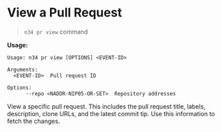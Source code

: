 # View a Pull Request

> `n34 pr view` command

**Usage:**
```
Usage: n34 pr view [OPTIONS] <EVENT-ID>

Arguments:
  <EVENT-ID>  Pull request ID

Options:
      --repo <NADDR-NIP05-OR-SET>  Repository addresses
```

View a specific pull request. This includes the pull request title, labels,
description, clone URLs, and the latest commit tip. Use this information to
fetch the changes.
